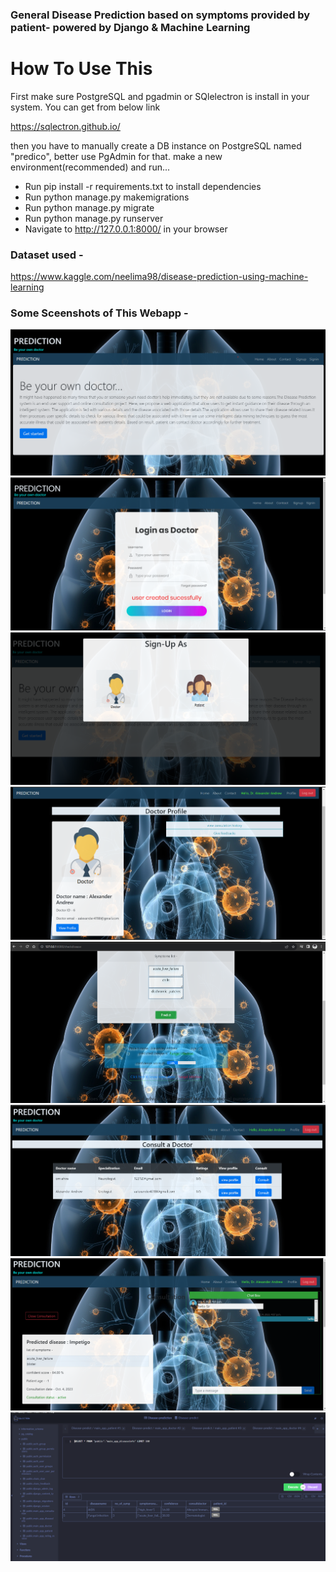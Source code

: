 ### General Disease Prediction based on symptoms provided by patient- powered by Django & Machine Learning


# How To Use This
First make sure PostgreSQL and pgadmin or SQlelectron is install in your system. 
You can get from below link

https://sqlectron.github.io/

then you have to manually create a DB instance on PostgreSQL named "predico", better use PgAdmin for that.
make a new environment(recommended) and run...

- Run pip install -r requirements.txt to install dependencies
- Run python manage.py makemigrations
- Run python manage.py migrate
- Run python manage.py runserver
- Navigate to http://127.0.0.1:8000/ in your browser

### Dataset used - 
https://www.kaggle.com/neelima98/disease-prediction-using-machine-learning

### Some Sceenshots of This Webapp -
![](https://github.com/aalexander47/Disease/blob/main/screenshots/Home.png)
![](https://github.com/aalexander47/Disease/blob/main/screenshots/Login.png)
![](https://github.com/aalexander47/Disease/blob/main/screenshots/Signup.png)
![](https://github.com/aalexander47/Disease/blob/main/screenshots/Doctor.png)
![](https://github.com/aalexander47/Disease/blob/main/screenshots/CheckDisease.png)
![](https://github.com/aalexander47/Disease/blob/main/screenshots/Consult.png)
![](https://github.com/aalexander47/Disease/blob/main/screenshots/ConsultUI.png)
![](https://github.com/aalexander47/Disease/blob/main/screenshots/Database.png)
